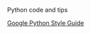 Python code and tips

[Google Python Style Guide](https://google.github.io/styleguide/pyguide.html)
